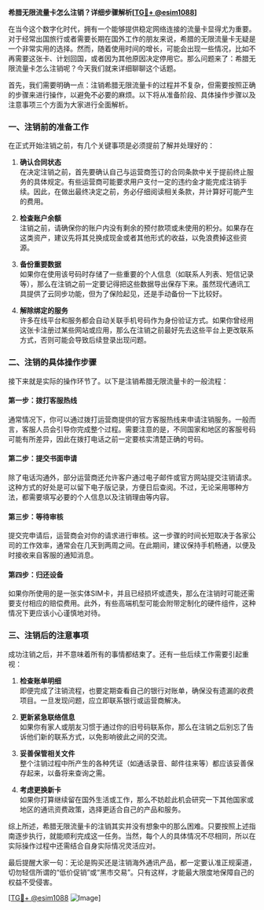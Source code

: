 **希腊无限流量卡怎么注销？详细步骤解析[[TG💪+ @esim1088](https://t.me/s/esim1088)]**

在当今这个数字化时代，拥有一个能够提供稳定网络连接的流量卡显得尤为重要。对于经常出国旅行或者需要长期在国外工作的朋友来说，希腊的无限流量卡无疑是一个非常实用的选择。然而，随着使用时间的增长，可能会出现一些情况，比如不再需要这张卡、计划回国，或者因为其他原因决定停用它。那么问题来了：希腊无限流量卡怎么注销呢？今天我们就来详细聊聊这个话题。

首先，我们需要明确一点：注销希腊无限流量卡的过程并不复杂，但需要按照正确的步骤来进行操作，以避免不必要的麻烦。以下将从准备阶段、具体操作步骤以及注意事项三个方面为大家进行全面解析。

### **一、注销前的准备工作**

在正式开始注销之前，有几个关键事项是必须提前了解并处理好的：

1. **确认合同状态**  
   在决定注销之前，首先要确认自己与运营商签订的合同条款中关于提前终止服务的具体规定。有些运营商可能要求用户支付一定的违约金才能完成注销手续。因此，在做出最终决定之前，务必仔细阅读相关条款，并计算好可能产生的费用。

2. **检查账户余额**  
   注销之前，请确保你的账户内没有剩余的预付款项或未使用的积分。如果存在这类资产，建议先将其兑换成现金或者其他形式的收益，以免浪费掉这些资源。

3. **备份重要数据**  
   如果你在使用该号码时存储了一些重要的个人信息（如联系人列表、短信记录等），那么在注销之前一定要记得把这些数据导出保存下来。虽然现代通讯工具提供了云同步功能，但为了保险起见，还是手动备份一下比较好。

4. **解除绑定的服务**  
   许多在线平台和服务都会自动关联手机号码作为身份验证方式。如果你曾经用这张卡注册过某些网站或应用，那么在注销之前最好先去这些平台上更改联系方式，否则可能会导致后续登录出现问题。

### **二、注销的具体操作步骤**

接下来就是实际的操作环节了。以下是注销希腊无限流量卡的一般流程：

#### **第一步：拨打客服热线**
通常情况下，你可以通过拨打运营商提供的官方客服热线来申请注销服务。一般而言，客服人员会引导你完成整个过程。需要注意的是，不同国家和地区的客服号码可能有所差异，因此在拨打电话之前一定要核实清楚正确的号码。

#### **第二步：提交书面申请**
除了电话沟通外，部分运营商还允许客户通过电子邮件或官方网站提交注销请求。这种方式的好处是可以留下电子版记录，方便日后查阅。不过，无论采用哪种方法，都需要填写必要的个人信息以及注销理由等内容。

#### **第三步：等待审核**
提交完申请后，运营商会对你的请求进行审核。这一步骤的时间长短取决于各家公司的工作效率，通常会在几天到两周之间。在此期间，建议保持手机畅通，以便及时接收来自客服的通知消息。

#### **第四步：归还设备**
如果你所使用的是一张实体SIM卡，并且已经损坏或遗失，那么在注销时可能还需要支付相应的赔偿费用。此外，有些高端机型可能会附带定制化的硬件组件，这种情况下更应该小心谨慎地对待。

### **三、注销后的注意事项**

成功注销之后，并不意味着所有的事情都结束了。还有一些后续工作需要引起重视：

1. **检查账单明细**  
   即便完成了注销流程，也要定期查看自己的银行对账单，确保没有遗漏的收费项目。一旦发现问题，应立即联系银行或运营商解决。

2. **更新紧急联络信息**  
   如果你有家人或朋友习惯于通过你的旧号码联系你，那么在注销之后别忘了告诉他们新的联系方式，以免影响彼此之间的交流。

3. **妥善保管相关文件**  
   整个注销过程中所产生的各种凭证（如通话录音、邮件往来等）都应该妥善保存起来，以备将来查询之需。

4. **考虑更换新卡**  
   如果你打算继续留在国外生活或工作，那么不妨趁此机会研究一下其他国家或地区的通讯资费政策，选择更适合自己的产品和服务。

综上所述，希腊无限流量卡的注销其实并没有想象中的那么困难。只要按照上述指南逐步执行，就能顺利完成这一任务。当然，每个人的具体情况不尽相同，所以在实际操作过程中还需结合自身实际情况灵活应对。

最后提醒大家一句：无论是购买还是注销海外通讯产品，都一定要认准正规渠道，切勿轻信所谓的“低价促销”或“黑市交易”。只有这样，才能最大限度地保障自己的权益不受侵害。

[[TG💪+ @esim1088](https://t.me/s/esim1088) ![Image](https://i.postimg.cc/4NQfJmqS/Snipaste-2025-05-13-00-14-12.png)]